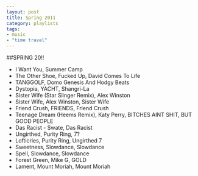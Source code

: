 ```yaml
---
layout: post
title: Spring 2011
category: playlists
tags:
- music
- "time travel"
---
```

##SPRING 20!!

* I Want You, Summer Camp
* The Other Shoe, Fucked Up, David Comes To Life
* TANGGOLF, Domo Genesis And Hodgy Beats
* Dystopia, YACHT, Shangri-La
* Sister Wife (Star Slinger Remix), Alex Winston
* Sister Wife, Alex Winston, Sister Wife
* Friend Crush, FRIENDS, Friend Crush
* Teenage Dream (Heems Remix), Katy Perry, BITCHES AINT SHIT, BUT GOOD PEOPLE
* Das Racist - Swate, Das Racist
* Ungirthed, Purity Ring, 7?
* Lofticries, Purity Ring, Ungirthed 7
* Sweetness, Slowdance, Slowdance
* Spell, Slowdance, Slowdance
* Forest Green, Mike G, GOLD
* Lament, Mount Moriah, Mount Moriah